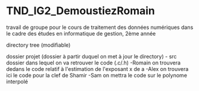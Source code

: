 # TND_IG2_DemoustiezRomain
travail de groupe pour le cours de traitement des données numériques dans le cadre des études en informatique de gestion, 2ème année


directory tree (modifiable)

dossier projet (dossier à partir duquel on met à jour le directory)
	-  src
    dossier dans lequel on va retrouver le code (.c/.h)
		-Romain
      on trouvera dedans le code relatif à l'estimation de l'exposant x de a
			-Alex
      on trouvera ici le code pour la clef de Shamir
					-Sam
     on mettra le code sur le polynome interpolé
